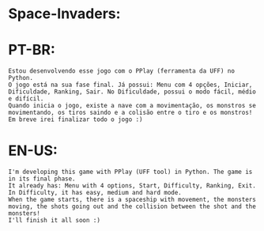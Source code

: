 # Space-Invaders:
# PT-BR:
    Estou desenvolvendo esse jogo com o PPlay (ferramenta da UFF) no Python. 
    O jogo está na sua fase final. Já possui: Menu com 4 opções, Iniciar, Dificuldade, Ranking, Sair. No Dificuldade, possui o modo fácil, médio e difícil. 
    Quando inicia o jogo, existe a nave com a movimentação, os monstros se movimentando, os tiros saindo e a colisão entre o tiro e os monstros!
    Em breve irei finalizar todo o jogo :)
 
# EN-US:
    I'm developing this game with PPlay (UFF tool) in Python. The game is in its final phase. 
    It already has: Menu with 4 options, Start, Difficulty, Ranking, Exit. In Difficulty, it has easy, medium and hard mode. 
    When the game starts, there is a spaceship with movement, the monsters moving, the shots going out and the collision between the shot and the monsters!
    I'll finish it all soon :)
